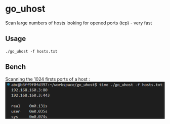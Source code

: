 # go_uhost
Scan large numbers of hosts looking for opened ports (tcp) - very fast

## Usage

`./go_uhost -f hosts.txt`

## Bench

Scanning the 1024 firsts ports of a host :
<img src="bench_uhost.png">
